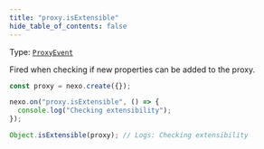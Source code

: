 ```yaml
---
title: "proxy.isExtensible"
hide_table_of_contents: false
---
```


Type: [`ProxyEvent`](/docs/api/classes/ProxyEvent)

Fired when checking if new properties can be added to the proxy.

```javascript
const proxy = nexo.create({});

nexo.on("proxy.isExtensible", () => {
  console.log("Checking extensibility");
});

Object.isExtensible(proxy); // Logs: Checking extensibility
```
